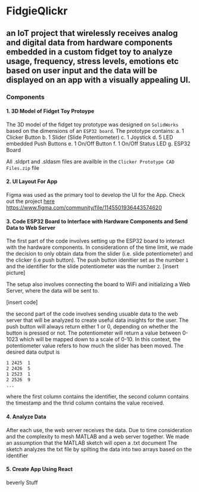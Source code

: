 # FidgieQlickr
## an IoT project that wirelessly receives analog and digital data from hardware components embedded in a custom fidget toy to analyze usage, frequency, stress levels, emotions etc based on user input and the data will be displayed on an app with a visually appealing UI.

### Components
#### 1. 3D Model of Fidget Toy Protoype
The 3D model of the fidget toy prototype was designed on `SolidWorks` based on the dimensions of an `ESP32 board`. The prototype contains:
a. 1 Clicker Button
b. 1 Slider (Slide Potentiometer)
c. 1 Joystick
d. 5 LED embedded Push Buttons
e. 1 On/Off Button
f. 1 On/Off Status LED
g. ESP32 Board

All .sldprt and .sldasm files are availble in the `Clicker Prototype CAD Files.zip` file

#### 2. UI Layout For App
Figma was used as the primary tool to develop the UI for the App. Check out the project [here]([url](https://www.figma.com/community/file/1145501936443574620))
https://www.figma.com/community/file/1145501936443574620


#### 3. Code ESP32 Board to Interface with Hardware Components and Send Data to Web Server
The first part of the code involves setting up the ESP32 board to interact with the hardware components. In considerationn of the time limit, we made the decision to only obtain data from the slider (i.e. slide potentiometer) and the clicker (i.e push button). The push button idenitier set as the number `1` and the identifier for the slide potentiometer was the number `2`.
[insert picture]

The setup also involves connecting the board to WiFi and initializing a Web Server, where the data will be sent to.

[insert code]

the second part of the code involves sending usuable data to the web server that will be analyzed to create useful data insights for the user. The push button will always return either 1 or 0, depending on whether the button is pressed or not. The potentiometer will return a value between 0-1023 which will be mapped down to a scale of 0-10. In this context, the potentiometer value refers to how much the slider has been moved. The desired data output is
```txt
1 2425  1
2 2426  5
1 2523  1
2 2526  9
...
```
where the first column contains the identifier, the second column contains the timestamp and the thrid column contains the value received.


#### 4. Analyze Data 
After each use, the web server receives the data. Due to time consideration and the complexity to mesh MATLAB and a web server together. We made an assumption that the MATLAB sketch will open a .txt document
The sketch analyzes the txt file by spilting the data into two arrays based on the identifier

#### 5. Create App Using React
beverly Stuff

